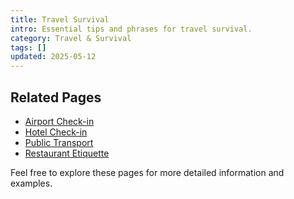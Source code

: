 ```yaml
---
title: Travel Survival
intro: Essential tips and phrases for travel survival.
category: Travel & Survival
tags: []
updated: 2025-05-12
---
```


## Related Pages

- [Airport Check-in](../airport-checkin)
- [Hotel Check-in](../hotel-checkin)
- [Public Transport](../public-transport)
- [Restaurant Etiquette](../restaurant-western)

Feel free to explore these pages for more detailed information and examples.
